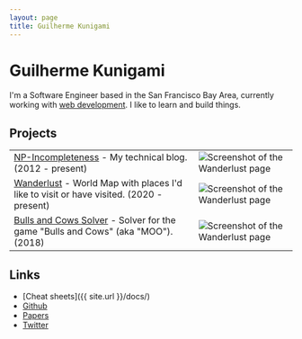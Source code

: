 ```yaml
---
layout: page
title: Guilherme Kunigami
---
```


# Guilherme Kunigami

I'm a Software Engineer based in the San Francisco Bay Area,
currently working with [web development](https://www.linkedin.com/in/kunigami). I
like to learn and build things.

## Projects

<table class="books-table">
    <tbody>
        <tr>
            <td><a href="{{ site.url }}/blog/">NP-Incompleteness</a> - My technical blog. (2012 - present)</td>
            <td><img src="{{ site.url }}/resources/home/escher_drawing_hands.jpg" alt="Screenshot of the Wanderlust page"/></td>
        </tr>
        <tr>
            <td><a href="{{ site.url }}/wanderlust/">Wanderlust</a> - World Map with places I'd like to visit or have visited. (2020 - present)</td>
            <td><img src="{{ site.url }}/resources/home/wanderlust.png" alt="Screenshot of the Wanderlust page"/></td>
        </tr>
        <tr>
            <td><a href="{{ site.url }}/bulls_and_cows/">Bulls and Cows Solver</a> - Solver for the game "Bulls and Cows" (aka "MOO"). (2018)</td>
            <td><img src="{{ site.url }}/resources/home/bulls_and_cows.png" alt="Screenshot of the Wanderlust page"/></td>
        </tr>
    </tbody>
</table>

## Links

* [Cheat sheets]({{ site.url }}/docs/)
* [Github](https://github.com/kunigami)
* [Papers](http://www.informatik.uni-trier.de/~ley/pers/hd/k/Kunigami:Guilherme)
* [Twitter](https://twitter.com/kunigami/)
